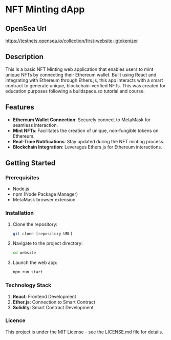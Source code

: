 # NFT Minting dApp

## OpenSea Url
https://testnets.opensea.io/collection/first-website-igtokenizer

## Description

This Is a basic NFT Minting web application that enables users to mint unique NFTs by connecting their Ethereum wallet. Built using React and integrating with Ethereum through Ethers.js, this app interacts with a smart contract to generate unique, blockchain-verified NFTs. This was created for education purposes following a buildspace.so tutorial and course.

## Features

- **Ethereum Wallet Connection**: Securely connect to MetaMask for seamless interaction.
- **Mint NFTs**: Facilitates the creation of unique, non-fungible tokens on Ethereum.
- **Real-Time Notifications**: Stay updated during the NFT minting process.
- **Blockchain Integration**: Leverages Ethers.js for Ethereum interactions.

## Getting Started

### Prerequisites

- Node.js
- npm (Node Package Manager)
- MetaMask browser extension

### Installation

1. Clone the repository:
   ```bash
   git clone [repository URL]
2. Navigate to the project directory:
    ```bash
   cd website
3. Launch the web app:
   ```bash
   npm run start
### Technology Stack
1. **React**: Frontend Development
2. **Ether.js**: Connection to Smart Contract
3. **Solidity**: Smart Contract Development

### Licence
This project is under the MIT License - see the LICENSE.md file for details.
